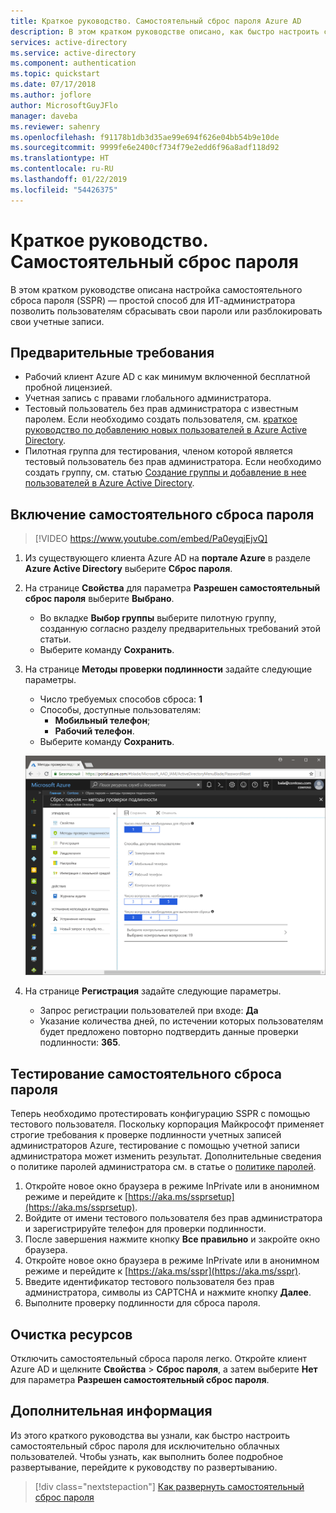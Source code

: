 ```yaml
---
title: Краткое руководство. Самостоятельный сброс пароля Azure AD
description: В этом кратком руководстве описано, как быстро настроить самостоятельный сброс пароля Azure AD, чтобы позволить пользователям сбрасывать свои пароли
services: active-directory
ms.service: active-directory
ms.component: authentication
ms.topic: quickstart
ms.date: 07/17/2018
ms.author: joflore
author: MicrosoftGuyJFlo
manager: daveba
ms.reviewer: sahenry
ms.openlocfilehash: f91178b1db3d35ae99e694f626e04bb54b9e10de
ms.sourcegitcommit: 9999fe6e2400cf734f79e2edd6f96a8adf118d92
ms.translationtype: HT
ms.contentlocale: ru-RU
ms.lasthandoff: 01/22/2019
ms.locfileid: "54426375"
---
```

# <a name="quickstart-self-service-password-reset"></a>Краткое руководство. Самостоятельный сброс пароля

В этом кратком руководстве описана настройка самостоятельного сброса пароля (SSPR) — простой способ для ИТ-администратора позволить пользователям сбрасывать свои пароли или разблокировать свои учетные записи.

## <a name="prerequisites"></a>Предварительные требования

* Рабочий клиент Azure AD с как минимум включенной бесплатной пробной лицензией.
* Учетная запись с правами глобального администратора.
* Тестовый пользователь без прав администратора с известным паролем. Если необходимо создать пользователя, см. [краткое руководство по добавлению новых пользователей в Azure Active Directory](../add-users-azure-active-directory.md).
* Пилотная группа для тестирования, членом которой является тестовый пользователь без прав администратора. Если необходимо создать группу, см. статью [Создание группы и добавление в нее пользователей в Azure Active Directory](../active-directory-groups-create-azure-portal.md).

## <a name="enable-self-service-password-reset"></a>Включение самостоятельного сброса пароля

> [!VIDEO https://www.youtube.com/embed/Pa0eyqjEjvQ]

1. Из существующего клиента Azure AD на **портале Azure** в разделе **Azure Active Directory** выберите **Сброс пароля**.

2. На странице **Свойства** для параметра **Разрешен самостоятельный сброс пароля** выберите **Выбрано**.
    * Во вкладке **Выбор группы** выберите пилотную группу, созданную согласно разделу предварительных требований этой статьи.
    * Выберите команду **Сохранить**.

3. На странице **Методы проверки подлинности** задайте следующие параметры.
   * Число требуемых способов сброса: **1**
   * Способы, доступные пользователям:
      * **Мобильный телефон**;
      * **Рабочий телефон**.
   * Выберите команду **Сохранить**.

    ![Проверка подлинности][Authentication]

4. На странице **Регистрация** задайте следующие параметры.
   * Запрос регистрации пользователей при входе: **Да**
   * Указание количества дней, по истечении которых пользователям будет предложено повторно подтвердить данные проверки подлинности: **365**.

## <a name="test-self-service-password-reset"></a>Тестирование самостоятельного сброса пароля

Теперь необходимо протестировать конфигурацию SSPR с помощью тестового пользователя. Поскольку корпорация Майкрософт применяет строгие требования к проверке подлинности учетных записей администраторов Azure, тестирование с помощью учетной записи администратора может изменить результат. Дополнительные сведения о политике паролей администратора см. в статье о [политике паролей](concept-sspr-policy.md).

1. Откройте новое окно браузера в режиме InPrivate или в анонимном режиме и перейдите к [https://aka.ms/ssprsetup](https://aka.ms/ssprsetup).
2. Войдите от имени тестового пользователя без прав администратора и зарегистрируйте телефон для проверки подлинности.
3. После завершения нажмите кнопку **Все правильно** и закройте окно браузера.
4. Откройте новое окно браузера в режиме InPrivate или в анонимном режиме и перейдите к [https://aka.ms/sspr](https://aka.ms/sspr).
5. Введите идентификатор тестового пользователя без прав администратора, символы из CAPTCHA и нажмите кнопку **Далее**.
6. Выполните проверку подлинности для сброса пароля.

## <a name="clean-up-resources"></a>Очистка ресурсов

Отключить самостоятельный сброса пароля легко. Откройте клиент Azure AD и щелкните **Свойства** > **Сброс пароля**, а затем выберите **Нет** для параметра **Разрешен самостоятельный сброс пароля**.

## <a name="next-steps"></a>Дополнительная информация

Из этого краткого руководства вы узнали, как быстро настроить самостоятельный сброс пароля для исключительно облачных пользователей. Чтобы узнать, как выполнить более подробное развертывание, перейдите к руководству по развертыванию.

> [!div class="nextstepaction"]
> [Как развернуть самостоятельный сброс пароля](howto-sspr-deployment.md)

[Authentication]: ./media/quickstart-sspr/sspr-authentication-methods.png "Доступные методы проверки подлинности Azure AD и требуемое число методов"
